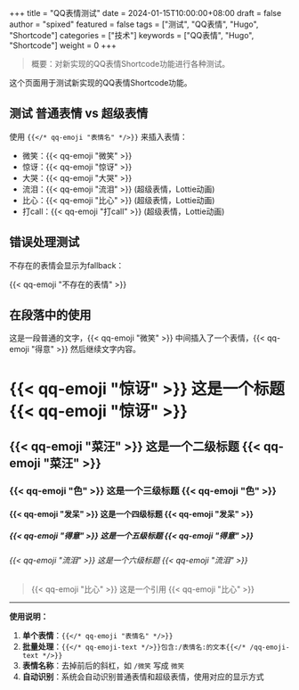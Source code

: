 +++
title = "QQ表情测试"
date = 2024-01-15T10:00:00+08:00
draft = false
author = "spixed"
featured = false
tags = ["测试", "QQ表情", "Hugo", "Shortcode"]
categories = ["技术"]
keywords = ["QQ表情", "Hugo", "Shortcode"]
weight = 0
+++

> 概要：对新实现的QQ表情Shortcode功能进行各种测试。

<!--more-->

这个页面用于测试新实现的QQ表情Shortcode功能。

## 测试 普通表情 vs 超级表情

使用 `{{</* qq-emoji "表情名" */>}}` 来插入表情：

- 微笑：{{< qq-emoji "微笑" >}}
- 惊讶：{{< qq-emoji "惊讶" >}}
- 大哭：{{< qq-emoji "大哭" >}}
- 流泪：{{< qq-emoji "流泪" >}} (超级表情，Lottie动画)
- 比心：{{< qq-emoji "比心" >}} (超级表情，Lottie动画)
- 打call：{{< qq-emoji "打call" >}} (超级表情，Lottie动画)

## 错误处理测试

不存在的表情会显示为fallback：

{{< qq-emoji "不存在的表情" >}}

## 在段落中的使用

这是一段普通的文字，{{< qq-emoji "微笑" >}} 中间插入了一个表情，{{< qq-emoji "得意" >}} 然后继续文字内容。


# {{< qq-emoji "惊讶" >}} 这是一个标题 {{< qq-emoji "惊讶" >}}
## {{< qq-emoji "菜汪" >}} 这是一个二级标题 {{< qq-emoji "菜汪" >}}
### {{< qq-emoji "色" >}} 这是一个三级标题 {{< qq-emoji "色" >}}
#### {{< qq-emoji "发呆" >}} 这是一个四级标题 {{< qq-emoji "发呆" >}}
##### {{< qq-emoji "得意" >}} 这是一个五级标题 {{< qq-emoji "得意" >}}
###### {{< qq-emoji "流泪" >}} 这是一个六级标题 {{< qq-emoji "流泪" >}}
> {{< qq-emoji "比心" >}} 这是一个引用 {{< qq-emoji "比心" >}}

---

**使用说明：**

1. **单个表情**：`{{</* qq-emoji "表情名" */>}}`
2. **批量处理**：`{{</* qq-emoji-text */>}}包含:/表情名:的文本{{</* /qq-emoji-text */>}}`
3. **表情名称**：去掉前后的斜杠，如 `/微笑` 写成 `微笑`
4. **自动识别**：系统会自动识别普通表情和超级表情，使用对应的显示方式
